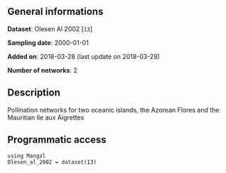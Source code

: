 ## General informations

**Dataset**: Olesen Al 2002 [`13`]

**Sampling date**: 2000-01-01

**Added on**: 2018-03-28 (last update on 2018-03-28)

**Number of networks**: 2

## Description

Pollination networks for two oceanic islands, the Azorean Flores and the Mauritian Ile aux Aigrettes

## Programmatic access

    using Mangal
    Olesen_al_2002 = dataset(13)

